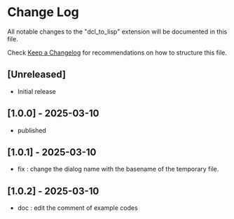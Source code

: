 # Change Log

All notable changes to the "dcl_to_lisp" extension will be documented in this file.

Check [Keep a Changelog](http://keepachangelog.com/) for recommendations on how to structure this file.

## [Unreleased]

- Initial release

## [1.0.0] - 2025-03-10

- published

## [1.0.1] - 2025-03-10

- fix : change the dialog name with the basename of the temporary file.

## [1.0.2] - 2025-03-10

- doc : edit the comment of example codes
